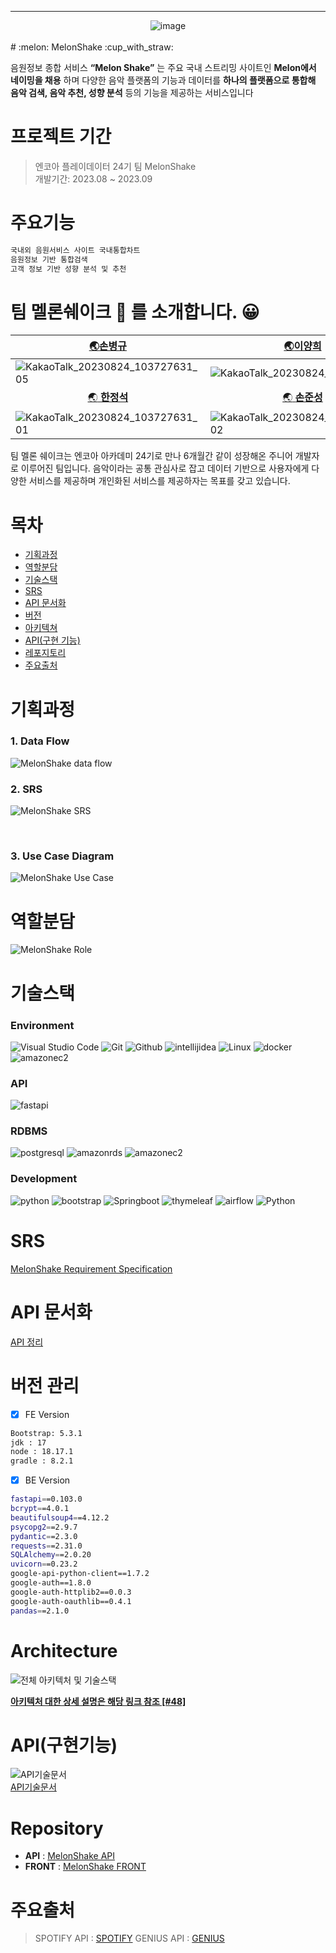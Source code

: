 <hr><div align="center" display="flex"> 
<img alt="image" src="https://user-images.githubusercontent.com/79441624/263522796-42397a69-1a33-49bf-bf3c-83c9e5e852c3.png">
</div>
<br>
# :melon: MelonShake :cup_with_straw:

음원정보 종합 서비스 __“Melon Shake”__ 는 주요 국내 스트리밍 사이트인 __Melon에서 네이밍을 채용__ 하며 다양한 음악 플랫폼의 기능과 데이터를 __하나의 플랫폼으로 통합해 음악 검색, 음악 추천, 성향 분석__ 등의 기능을 제공하는 서비스입니다


# 프로젝트 기간

> 엔코아 플레이데이터 24기 팀 MelonShake <br/> 개발기간: 2023.08 ~ 2023.09


# 주요기능
```bash
국내외 음원서비스 사이트 국내통합차트
음원정보 기반 통합검색
고객 정보 기반 성향 분석 및 추천
```

# 팀 멜론쉐이크 :melon: 를 소개합니다. 😀
 [:earth_asia:손병규](https://github.com/bksooon) | [:earth_asia:이양희](https://github.com/iamyanghee) | [:earth_asia:박기범](https://github.com/mews2000)
--|--|--
![KakaoTalk_20230824_103727631_05](https://user-images.githubusercontent.com/97825872/262836384-3d0b270b-ba2b-4ccc-8eb8-b8bec566ffb6.jpg)|![KakaoTalk_20230824_103727631](https://user-images.githubusercontent.com/97825872/262836403-2f568d66-c832-4f58-bd2f-2e486ebc769a.jpg)|![KakaoTalk_20230824_103727631_04](https://user-images.githubusercontent.com/97825872/262836765-3c7b05f9-1779-4d86-8873-ea6230f47592.jpg)|
 | <center>[:earth_asia: __한정석__ ](https://github.com/jungssg)</center> | <center>[:earth_asia: __손준성__](https://github.com/json9101)</center> | <center>[:earth_asia: __정호연__](https://github.com/Lucete28)</center>
![KakaoTalk_20230824_103727631_01](https://user-images.githubusercontent.com/97825872/262836608-fdc9b215-5152-48bc-aa19-bcd44097aebb.jpg)|![KakaoTalk_20230824_103727631_02](https://user-images.githubusercontent.com/97825872/262836941-57298fe7-c65d-4db3-85cd-d822e9b5018d.jpg)|![KakaoTalk_20230627_154647825](https://user-images.githubusercontent.com/79441624/267874402-6693b425-8b88-44fb-982e-f8ea52f433c0.png)

팀 멜론 쉐이크는 엔코아 아카데미 24기로 만나 6개월간 같이 성장해온 주니어 개발자로 이루어진 팀입니다. 음악이라는 공통 관심사로 잡고 데이터 기반으로 사용자에게 다양한 서비스를 제공하며 개인화된 서비스를 제공하자는 목표를 갖고 있습니다. 

# 목차

 - [기획과정](#기획과정)
 - [역할분담](#역할분담)
 - [기술스택](#stacks)
 - [SRS](#srs)
 - [API 문서화](#api-문서화)
 - [버전](#버전-관리)
 - [아키텍쳐](#architecture)
 - [API(구현 기능)](#api구현기능)
 - [레포지토리](#Repository)
 - [주요출처](#주요출처)


# 기획과정
### 1. Data Flow
![MelonShake data flow](https://github.com/Melon-Shake/API/assets/79441624/59bb7f20-3a79-4ade-95c6-c873ad136af6)
<br>

### 2. SRS
![MelonShake SRS](https://github.com/Melon-Shake/API/assets/79441624/a4cca090-4818-477b-8fe9-d4b7167df6b1)
 
<br>

### 3. Use Case Diagram
![MelonShake Use Case](https://github.com/Melon-Shake/API/assets/79441624/77b7a8fd-8e45-4219-a5eb-186377e2b3f4)

# 역할분담
![MelonShake Role](https://github.com/Melon-Shake/API/assets/79441624/9894713d-2bde-4dec-bcb4-1d9176168975)

# 기술스택
### Environment
![Visual Studio Code](https://img.shields.io/badge/Visual%20Studio%20Code-007ACC?style=for-the-badge&logo=Visual%20Studio%20Code&logoColor=white)
![Git](https://img.shields.io/badge/Git-F05032?style=for-the-badge&logo=Git&logoColor=white)
![Github](https://img.shields.io/badge/GitHub-181717?style=for-the-badge&logo=GitHub&logoColor=white)
![intellijidea](https://img.shields.io/badge/intellijidea-e8e8e7?style=for-the-badge&logo=intellijidea&logoColor=000000)
![Linux](https://img.shields.io/badge/linux-FCC624?style=for-the-badge&logo=linux&logoColor=black)
![docker](https://img.shields.io/badge/docker-2496ED?style=for-the-badge&logo=docker&logoColor=white)
![amazonec2](https://img.shields.io/badge/amazonec2-FF9900?style=for-the-badge&logo=amazonec2&logoColor=white)

### API
![fastapi](https://img.shields.io/badge/fastapi-009688?style=for-the-badge&logo=fastapi&logoColor=white)

### RDBMS
![postgresql](https://img.shields.io/badge/postgresql-4169E1?style=for-the-badge&logo=postgresql&logoColor=white)
![amazonrds](https://img.shields.io/badge/amazonrds-527FFF?style=for-the-badge&logo=amazonrds&logoColor=white)
![amazonec2](https://img.shields.io/badge/amazonec2-FF9900?style=for-the-badge&logo=amazonec2&logoColor=white)

### Development
![python](https://img.shields.io/badge/python-3776AB?style=for-the-badge&logo=python&logoColor=white)
![bootstrap](https://img.shields.io/badge/bootstrap-7952B3?style=for-the-badge&logo=bootstrap&logoColor=white)
![Springboot](https://img.shields.io/badge/Springboot-6DB33F?style=for-the-badge&logo=Springboot&logoColor=white)
![thymeleaf](https://img.shields.io/badge/thymeleaf-005F0F?style=for-the-badge&logo=thymeleaf&logoColor=white)
![airflow](https://img.shields.io/badge/apache_airflow-white?style=for-the-badge&logo=apacheairflow&logoColor=017CEE)
![Python](https://img.shields.io/badge/python-3776AB?style=for-the-badge&logo=python&logoColor=white)


# SRS
[MelonShake Requirement Specification](https://docs.google.com/document/d/1kF_kT1LH3Sg4hED9Dq33GScoqSx0IzO-dsmSjrhEFQY/edit)

# API 문서화
[API 정리](https://docs.google.com/document/d/1F262zoBj3_nOReX4U7sZPCUROWzzE5fRVDy__QXPqCc/edit)

# 버전 관리
 - [x] FE Version

```bash
Bootstrap: 5.3.1
jdk : 17
node : 18.17.1
gradle : 8.2.1
```

 - [x] BE Version

```bash
fastapi==0.103.0
bcrypt==4.0.1
beautifulsoup4==4.12.2
psycopg2==2.9.7
pydantic==2.3.0
requests==2.31.0
SQLAlchemy==2.0.20
uvicorn==0.23.2
google-api-python-client==1.7.2
google-auth==1.8.0
google-auth-httplib2==0.0.3
google-auth-oauthlib==0.4.1
pandas==2.1.0
```

# Architecture
![전체 아키텍처 및 기술스택](https://user-images.githubusercontent.com/51077803/264909346-a79aede1-2fad-4471-801a-7a26ff463e84.png)

**[아키텍처 대한 상세 설명은 해당 링크 참조 [#48] ](https://github.com/Melon-Shake/main_melonshake/issues/48)**

# API(구현기능)
![API기술문서](https://github.com/Melon-Shake/API/assets/79441624/7a7f5a05-dc36-40eb-bbd7-389fcadd0800)
<br>
[API기술문서](https://docs.google.com/document/d/1F262zoBj3_nOReX4U7sZPCUROWzzE5fRVDy__QXPqCc/edit)

# Repository
  - **API** : [MelonShake API](https://github.com/Melon-Shake/API)
 - **FRONT** : [MelonShake FRONT](https://github.com/Melon-Shake/Melon-Front)

# 주요출처
> SPOTIFY API : [SPOTIFY](https://developer.spotify.com/documentation/web-api)
> GENIUS API : [GENIUS](https://docs.genius.com/)

